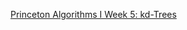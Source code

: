 [Princeton Algorithms I Week 5: kd-Trees](https://www.coursera.org/learn/algorithms-part1/home/week/5)